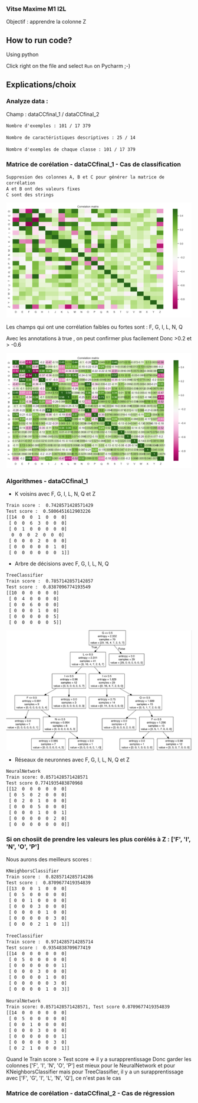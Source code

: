 ### Vitse Maxime M1 I2L

Objectif : apprendre la colonne Z

## How to run code?

Using python

Click right on the file and select `Run` on Pycharm ;-)

## Explications/choix

### Analyze data : 

Champ : dataCCfinal_1 / dataCCfinal_2

    Nombre d'exemples : 101 / 17 379

    Nombre de caractéristiques descriptives : 25 / 14

    Nombre d'exemples de chaque classe : 101 / 17 379


### Matrice de corélation - dataCCfinal_1 - Cas de classification

    Suppresion des colonnes A, B et C pour générer la matrice de corrélation
    A et B ont des valeurs fixes
    C sont des strings

![imgs/correlation_matrix_data_1.png](imgs/correlation_matrix_data_1.png)

Les champs qui ont une corrélation faibles ou fortes sont : 
F, G, I, L, N, Q

Avec les annotations à true , on peut confirmer plus facilement
Donc >0.2 et > -0.6

![imgs/correlation_matrix_data_1.png](imgs/correlation_matrix_data_1_with_annot.png)

### Algorithmes - dataCCfinal_1
- K voisins avec  F, G, I, L, N, Q et Z
    
```
Train score :  0.7428571428571429
Test score :  0.5806451612903226
[[14  0  0  1  0  0  0]
 [ 0  0  6  3  0  0  0]
 [ 0  1  0  0  0  0  0]
  0  0  0  2  0  0  0]
 [ 0  0  0  2  0  0  0]
 [ 0  0  0  0  0  1  0]
 [ 0  0  0  0  0  0  1]]
 ```

- Arbre de décisions avec  F, G, I, L, N, Q

```
TreeClassifier
Train score :  0.7857142857142857
Test score :  0.8387096774193549
[[10  0  0  0  0  0]
 [ 0  4  0  0  0  0]
 [ 0  0  6  0  0  0]
 [ 0  0  0  1  0  0]
 [ 0  0  0  0  0  5]
 [ 0  0  0  0  0  5]]
```

![imgs/TreeClassifier_data1.png](imgs/TreeClassifier_data1.png)

- Réseaux de neuronnes avec  F, G, I, L, N, Q et Z

```
NeuralNetwork
Train score: 0.8571428571428571
Test score 0.7741935483870968
[[12  0  0  0  0  0  0]
 [ 0  5  0  2  0  0  0]
 [ 0  2  0  1  0  0  0]
 [ 0  0  0  5  0  0  0]
 [ 0  0  0  1  0  0  1]
 [ 0  0  0  0  0  2  0]
 [ 0  0  0  0  0  0  0]]
```

### Si on chosiit de prendre les valeurs les plus corélés à Z : ['F', 'I', 'N', 'O', 'P']
Nous aurons des meilleurs scores :

```
KNeighborsClassifier
Train score :  0.8285714285714286
Test score :  0.8709677419354839
[[13  0  0  1  0  0  0]
 [ 0  5  0  0  0  0  0]
 [ 0  0  1  0  0  0  0]
 [ 0  0  0  3  0  0  0]
 [ 0  0  0  0  1  0  0]
 [ 0  0  0  0  0  3  0]
 [ 0  0  0  2  1  0  1]]
 
TreeClassifier
Train score :  0.9714285714285714
Test score :  0.9354838709677419
[[14  0  0  0  0  0  0]
 [ 0  5  0  0  0  0  0]
 [ 0  0  0  0  0  0  1]
 [ 0  0  0  3  0  0  0]
 [ 0  0  0  0  1  0  0]
 [ 0  0  0  0  0  3  0]
 [ 0  0  0  0  1  0  3]]
 
NeuralNetwork
Train score: 0.8571428571428571, Test score 0.8709677419354839
[[14  0  0  0  0  0  0]
 [ 0  5  0  0  0  0  0]
 [ 0  0  1  0  0  0  0]
 [ 0  0  0  3  0  0  0]
 [ 0  0  0  0  0  0  1]
 [ 0  0  0  0  0  3  0]
 [ 0  2  1  0  0  0  1]]
```

Quand le Train score > Test score => il y a surapprentissage
Donc garder les colonnes ['F', 'I', 'N', 'O', 'P'] est mieux pour le NeuralNetwork et pour KNeighborsClassifier
mais pour TreeClassifier, il y a un surapprentissage
avec ['F', 'G', 'I', 'L', 'N', 'Q'], ce n'est pas le cas

### Matrice de corélation - dataCCfinal_2 - Cas de régression
